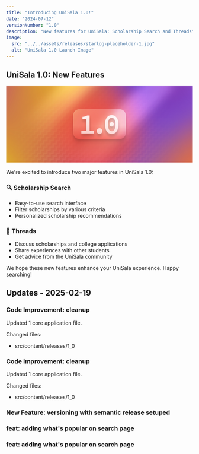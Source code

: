 ```yaml
---
title: "Introducing UniSala 1.0!"
date: "2024-07-12"
versionNumber: "1.0"
description: "New features for UniSala: Scholarship Search and Threads"
image:
  src: "../../assets/releases/starlog-placeholder-1.jpg"
  alt: "UniSala 1.0 Launch Image"
---
```


## UniSala 1.0: New Features

![UniSala 1.0 Release](../../assets/releases/starlog-placeholder-1.jpg)

We're excited to introduce two major features in UniSala 1.0:

### 🔍 Scholarship Search

- Easy-to-use search interface
- Filter scholarships by various criteria
- Personalized scholarship recommendations

### 💬 Threads

- Discuss scholarships and college applications
- Share experiences with other students
- Get advice from the UniSala community

We hope these new features enhance your UniSala experience. Happy searching!

## Updates - 2025-02-19





### Code Improvement: cleanup
Updated 1 core application file.

Changed files:
- src/content/releases/1_0

### Code Improvement: cleanup
Updated 1 core application file.

Changed files:
- src/content/releases/1_0

### New Feature: versioning with semantic release setuped

### feat: adding what's popular on search page

### feat: adding what's popular on search page
